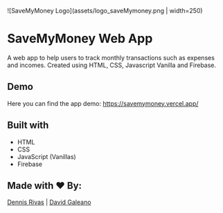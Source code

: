 

![SaveMyMoney Logo](assets/logo_saveMymoney.png | width=250)


# SaveMyMoney Web App

A web app to help users to track monthly transactions such as expenses and incomes. Created using HTML, CSS, Javascript Vanilla and Firebase.

## Demo

Here you can find the app demo: https://savemymoney.vercel.app/

## Built with 
* HTML 
* CSS
* JavaScript (Vanillas)
* Firebase

## Made with ❤️  By:

[Dennis Rivas](https://github.com/iqrivas) | 
[David Galeano](https://github.com/davidevOS) 

```
